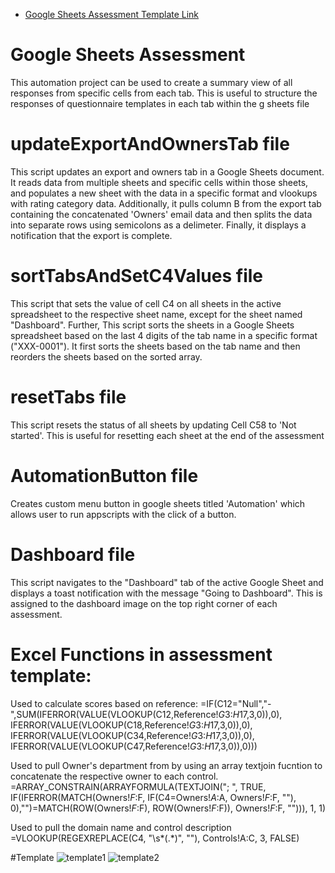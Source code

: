 - [Google Sheets Assessment Template Link]( https://docs.google.com/spreadsheets/d/1G1hS-xdcinTgkcjGvrWDnTBSsqgwRGOfhJpTO-HgLrs/edit?usp=sharing)

# Google Sheets Assessment
This automation project can be used to create a summary view of all responses from specific cells from each tab. This is useful to structure the responses of questionnaire templates in each tab within the g sheets file

# updateExportAndOwnersTab file
This script updates an export and owners tab in a Google Sheets document. It reads data from multiple sheets and specific cells within those sheets, and populates a new sheet with the data in a specific format and vlookups with rating category data. Additionally, it pulls column B from the export tab containing the concatenated 'Owners' email data and then splits the data into separate rows using semicolons as a delimeter. Finally, it displays a notification that the export is complete.

# sortTabsAndSetC4Values file
This script that sets the value of cell C4 on all sheets in the active spreadsheet to the respective sheet name, except for the sheet named "Dashboard". Further, This script sorts the sheets in a Google Sheets spreadsheet based on the last 4 digits of the tab name in a specific format ("XXX-0001"). It first sorts the sheets based on the tab name and then reorders the sheets based on the sorted array.

# resetTabs file
This script resets the status of all sheets by updating Cell C58 to 'Not started'. This is useful for resetting each sheet at the end of the assessment

# AutomationButton file
Creates custom menu button in google sheets titled 'Automation' which allows user to run appscripts with the click of a button.

# Dashboard file
This script navigates to the "Dashboard" tab of the active Google Sheet and displays a toast notification with the message "Going to Dashboard". This is assigned to the dashboard image on the top right corner of each assessment.

# Excel Functions in assessment template:
Used to calculate scores based on reference: =IF(C12="Null","-",SUM(IFERROR(VALUE(VLOOKUP(C12,Reference!$G$3:$H$17,3,0)),0),
     IFERROR(VALUE(VLOOKUP(C18,Reference!$G$3:$H$17,3,0)),0),
     IFERROR(VALUE(VLOOKUP(C34,Reference!$G$3:$H$17,3,0)),0),
     IFERROR(VALUE(VLOOKUP(C47,Reference!$G$3:$H$17,3,0)),0)))

Used to pull Owner's department from by using an array textjoin fucntion to concatenate the respective owner to each control. =ARRAY_CONSTRAIN(ARRAYFORMULA(TEXTJOIN("; ", TRUE, IF(IFERROR(MATCH(Owners!$F:$F, IF(C4=Owners!$A:$A, Owners!$F:$F, ""), 0),"")=MATCH(ROW(Owners!$F:$F), ROW(Owners!$F:$F)), Owners!$F:$F, ""))), 1, 1)

Used to pull the domain name and control description =VLOOKUP(REGEXREPLACE(C4, "\s*\(.*\)", ""), Controls!A:C, 3, FALSE)

#Template
![template1](https://github.com/MiguelAngelHorta/Google-Sheets-Assessment/assets/106134627/234600d4-ef43-4ebe-b179-2600a407d459)
![template2](https://github.com/MiguelAngelHorta/Google-Sheets-Assessment/assets/106134627/7d1e6f10-8997-4e1c-b7b9-295b2f3740de)
